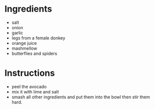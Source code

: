 # Ingredients


- salt
- onion
- garlic
- legs from a female donkey
- orange juice
- mashmellow
- butterflies and spiders

# Instructions
- peel the avocado
- mix it with lime and salt
- smash all other ingredients and put them into the bowl then stir them hard.
